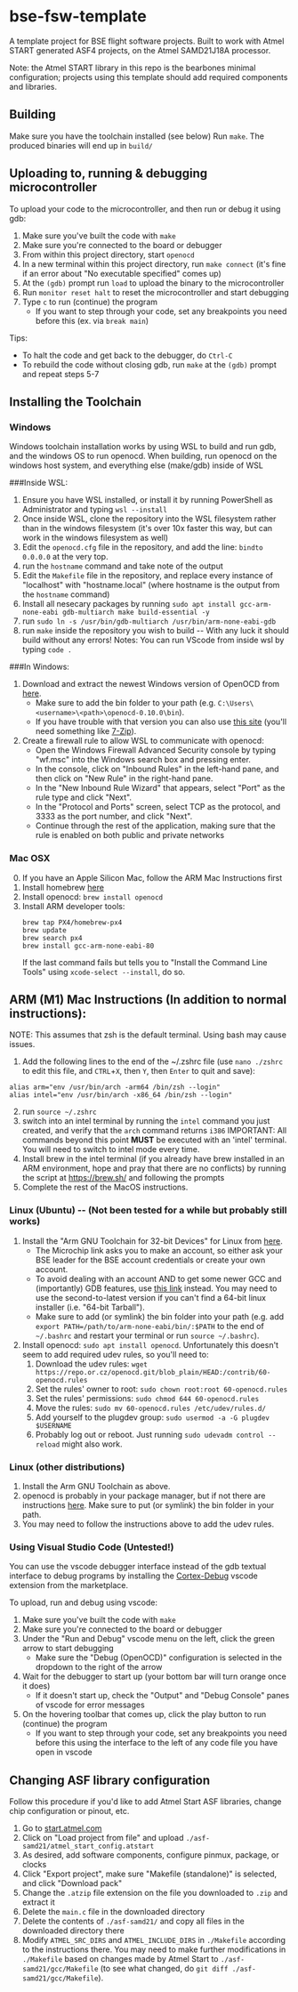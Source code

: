 # bse-fsw-template
A template project for BSE flight software projects. Built to work with Atmel START generated ASF4 projects, on the Atmel SAMD21J18A processor.

Note: the Atmel START library in this repo is the bearbones minimal configuration; projects using this template should add required components and libraries.

## Building
Make sure you have the toolchain installed (see below)
Run `make`. The produced binaries will end up in `build/`

## Uploading to, running & debugging microcontroller
To upload your code to the microcontroller, and then run or debug it using gdb:
1. Make sure you've built the code with `make`
2. Make sure you're connected to the board or debugger
3. From within this project directory, start `openocd`
4. In a new terminal within this project directory, run `make connect` (it's fine if an error about "No executable specified" comes up)
5. At the `(gdb)` prompt run `load` to upload the binary to the microcontroller
6. Run `monitor reset halt` to reset the microcontroller and start debugging
7. Type `c` to run (continue) the program
   - If you want to step through your code, set any breakpoints you need before this (ex. via `break main`)

Tips: 
- To halt the code and get back to the debugger, do `Ctrl-C`
- To rebuild the code without closing gdb, run `make` at the `(gdb)` prompt and repeat steps 5-7

## Installing the Toolchain
### Windows
Windows toolchain installation works by using WSL to build and run gdb, and the windows OS to run openocd.
When building, run openocd on the windows host system, and everything else (make/gdb) inside of WSL

###Inside WSL:
1. Ensure you have WSL installed, or install it by running PowerShell as Administrator and typing `wsl --install`
2. Once inside WSL, clone the repository into the WSL filesystem rather than in the windows filesystem (it's over 10x faster this way, but can work in the windows filesystem as well)
3. Edit the `openocd.cfg` file in the repository, and add the line: `bindto 0.0.0.0` at the very top.
4. run the `hostname` command and take note of the output
5. Edit the `Makefile` file in the repository, and replace every instance of "localhost" with "hostname.local" (where hostname is the output from the `hostname` command)
6. Install all nesecary packages by running `sudo apt install gcc-arm-none-eabi gdb-multiarch make build-essential -y`
7. run `sudo ln -s /usr/bin/gdb-multiarch /usr/bin/arm-none-eabi-gdb`
8. run `make` inside the repository you wish to build -- With any luck it should build without any errors!
Notes: You can run VScode from inside wsl by typing `code .`

###In Windows:
1. Download and extract the newest Windows version of OpenOCD from [here](https://github.com/xpack-dev-tools/openocd-xpack/releases).
   - Make sure to add the bin folder to your path (e.g. `C:\Users\<username>\<path>\openocd-0.10.0\bin`). 
   - If you have trouble with that version you can also use [this site](http://www.freddiechopin.info/en/download/category/4-openocd) (you'll need something like [7-Zip](https://www.7-zip.org/)).
2. Create a firewall rule to allow WSL to communicate with openocd:
   - Open the Windows Firewall Advanced Security console by typing "wf.msc" into the Windows search box and pressing enter.
   - In the console, click on "Inbound Rules" in the left-hand pane, and then click on "New Rule" in the right-hand pane.
   - In the "New Inbound Rule Wizard" that appears, select "Port" as the rule type and click "Next".
   - In the "Protocol and Ports" screen, select TCP as the protocol, and 3333 as the port number, and click "Next".
   - Continue through the rest of the application, making sure that the rule is enabled on both public and private networks


### Mac OSX
0. If you have an Apple Silicon Mac, follow the ARM Mac Instructions first
1. Install homebrew [here](https://brew.sh/)
2. Install openocd: `brew install openocd`
3. Install ARM developer tools: 
   ```
   brew tap PX4/homebrew-px4
   brew update
   brew search px4
   brew install gcc-arm-none-eabi-80
   ```
   If the last command fails but tells you to "Install the Command Line Tools" using `xcode-select --install`, do so.
   
## ARM (M1) Mac Instructions (In addition to normal instructions):
NOTE: This assumes that zsh is the default terminal. Using bash may cause issues.
1. Add the following lines to the end of the ~/.zshrc file (use `nano ./zshrc` to edit this file, and `CTRL`+`X`, then `Y`, then `Enter` to quit and save):
```
alias arm="env /usr/bin/arch -arm64 /bin/zsh --login"
alias intel="env /usr/bin/arch -x86_64 /bin/zsh --login"
```
2. run `source ~/.zshrc`
3. switch into an intel terminal by running the `intel` command you just created, and verify that the `arch` command returns `i386`
IMPORTANT: All commands beyond this point **MUST** be executed with an 'intel' terminal. You will need to switch to intel mode every time.
4. Install brew in the intel terminal (if you already have brew installed in an ARM environment, hope and pray that there are no conflicts) by running the script at https://brew.sh/ and following the prompts
5. Complete the rest of the MacOS instructions.

### Linux (Ubuntu) -- (Not been tested for a while but probably still works)
1. Install the "Arm GNU Toolchain for 32-bit Devices" for Linux from [here](https://www.microchip.com/mplab/avr-support/avr-and-arm-toolchains-c-compilers).
   - The Microchip link asks you to make an account, so either ask your BSE leader for the BSE account credentials or create your own account.
   - To avoid dealing with an account AND to get some newer GCC and (importantly) GDB features, use [this link](https://developer.arm.com/tools-and-software/open-source-software/developer-tools/gnu-toolchain/gnu-rm/downloads) instead. You may need to use the second-to-latest version if you can't find a 64-bit linux installer (i.e. "64-bit Tarball").
   - Make sure to add (or symlink) the bin folder into your path (e.g. add `export PATH=/path/to/arm-none-eabi/bin/:$PATH` to the end of `~/.bashrc` and restart your terminal or run `source ~/.bashrc`).
2. Install openocd: `sudo apt install openocd`. Unfortunately this doesn't seem to add required udev rules, so you'll need to:
    1. Download the udev rules: `wget https://repo.or.cz/openocd.git/blob_plain/HEAD:/contrib/60-openocd.rules`
    2. Set the rules' owner to root: `sudo chown root:root 60-openocd.rules`
    3. Set the rules' permissions: `sudo chmod 644 60-openocd.rules`
    4. Move the rules: `sudo mv 60-openocd.rules /etc/udev/rules.d/`
    5. Add yourself to the plugdev group: `sudo usermod -a -G plugdev $USERNAME`
    6. Probably log out or reboot. Just running `sudo udevadm control --reload` might also work.

### Linux (other distributions)
1. Install the Arm GNU Toolchain as above.
2. openocd is probably in your package manager, but if not there are instructions [here](http://openocd.org/getting-openocd/). Make sure to put (or symlink) the bin folder in your path.
2. You may need to follow the instructions above to add the udev rules.

### Using Visual Studio Code **(Untested!)**
You can use the vscode debugger interface instead of the gdb textual interface to debug programs by installing the [Cortex-Debug](https://github.com/Marus/cortex-debug) vscode extension from the marketplace.

To upload, run and debug using vscode:
1. Make sure you've built the code with `make`
2. Make sure you're connected to the board or debugger
3. Under the "Run and Debug" vscode menu on the left, click the green arrow to start debugging
   - Make sure the "Debug (OpenOCD)" configuration is selected in the dropdown to the right of the arrow
4. Wait for the debugger to start up (your bottom bar will turn orange once it does)
   - If it doesn't start up, check the "Output" and "Debug Console" panes of vscode for error messages
5. On the hovering toolbar that comes up, click the play button to run (continue) the program
   - If you want to step through your code, set any breakpoints you need before this using the interface to the left of any code file you have open in vscode

## Changing ASF library configuration
Follow this procedure if you'd like to add Atmel Start ASF libraries, change chip configuration or pinout, etc.
1. Go to [start.atmel.com](https://start.atmel.com)
2. Click on "Load project from file" and upload `./asf-samd21/atmel_start_config.atstart`
4. As desired, add software components, configure pinmux, package, or clocks
5. Click "Export project", make sure "Makefile (standalone)" is selected, and click "Download pack"
8. Change the `.atzip` file extension on the file you downloaded to `.zip` and extract it
10. Delete the `main.c` file in the downloaded directory
11. Delete the contents of `./asf-samd21/` and copy all files in the downloaded directory there
12. Modify `ATMEL_SRC_DIRS` and `ATMEL_INCLUDE_DIRS` in `./Makefile` according to the instructions there. You may need to make further modifications in `./Makefile` based on changes made by Atmel Start to `./asf-samd21/gcc/Makefile` (to see what changed, do `git diff ./asf-samd21/gcc/Makefile`).
